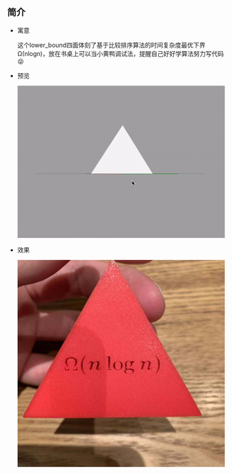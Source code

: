## 简介
- 寓意

   这个lower_bound四面体刻了基于比较排序算法的时间复杂度最优下界 Ω(nlogn)，放在书桌上可以当小黄鸭调试法，提醒自己好好学算法努力写代码😝
   
- 预览

   ![image](https://github.com/xiaomeizhuang/3DP/blob/master/lower_bound/lower_bound.gif)
   
- 效果

   ![image](https://github.com/xiaomeizhuang/3DP/blob/master/lower_bound/lower_bound.jpeg)
